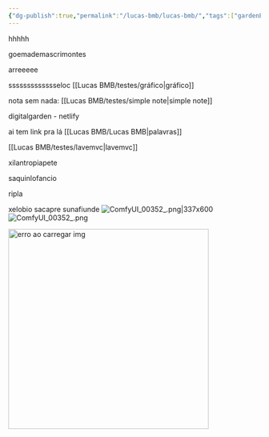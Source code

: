 ```yaml
---
{"dg-publish":true,"permalink":"/lucas-bmb/lucas-bmb/","tags":["gardenEntry"],"noteIcon":"","created":"2025-10-20T00:40:45.324-03:00"}
---
```



hhhhh

goemademascrimontes

arreeeee 

ssssssssssssseloc
[[Lucas BMB/testes/gráfico\|gráfico]]

nota sem nada:
[[Lucas BMB/testes/simple note\|simple note]]

digitalgarden - netlify


ai tem link pra lá [[Lucas BMB/Lucas BMB\|palavras]]

[[Lucas BMB/testes/lavemvc\|lavemvc]]


xilantropiapete


saquinlofancio

ripla

xelobio
sacapre
sunafiunde
![ComfyUI_00352_.png|337x600](/img/user/Lucas%20BMB/Anexos/ComfyUI_00352_.png)![ComfyUI_00352_.png](/img/user/Lucas%20BMB/Anexos/ComfyUI_00352_.png)




<img class="" src="ComfyUI_00352_.png" alt="erro ao carregar img" width="400">

